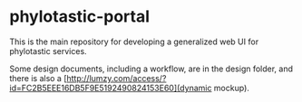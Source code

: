 # phylotastic-portal

This is the main repository for developing a generalized web UI for phylotastic services.  

Some design documents, including a workflow, are in the design folder, and there is also a [http://lumzy.com/access/?id=FC2B5EEE16DB5F9E5192490824153E60](dynamic mockup). 


